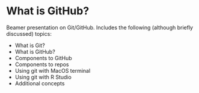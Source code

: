 # What is GitHub?

Beamer presentation on Git/GitHub. Includes the following (although briefly discussed) topics:

- What is Git?
- What is GitHub?
- Components to GitHub
- Components to repos
- Using git with MacOS terminal
- Using git with R Studio
- Additional concepts

